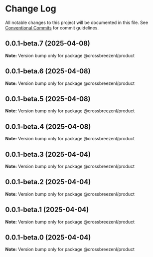 # Change Log

All notable changes to this project will be documented in this file.
See [Conventional Commits](https://conventionalcommits.org) for commit guidelines.

## 0.0.1-beta.7 (2025-04-08)

**Note:** Version bump only for package @crossbreezenl/product

## 0.0.1-beta.6 (2025-04-08)

**Note:** Version bump only for package @crossbreezenl/product

## 0.0.1-beta.5 (2025-04-08)

**Note:** Version bump only for package @crossbreezenl/product

## 0.0.1-beta.4 (2025-04-08)

**Note:** Version bump only for package @crossbreezenl/product

## 0.0.1-beta.3 (2025-04-04)

**Note:** Version bump only for package @crossbreezenl/product

## 0.0.1-beta.2 (2025-04-04)

**Note:** Version bump only for package @crossbreezenl/product

## 0.0.1-beta.1 (2025-04-04)

**Note:** Version bump only for package @crossbreezenl/product

## 0.0.1-beta.0 (2025-04-04)

**Note:** Version bump only for package @crossbreezenl/product
